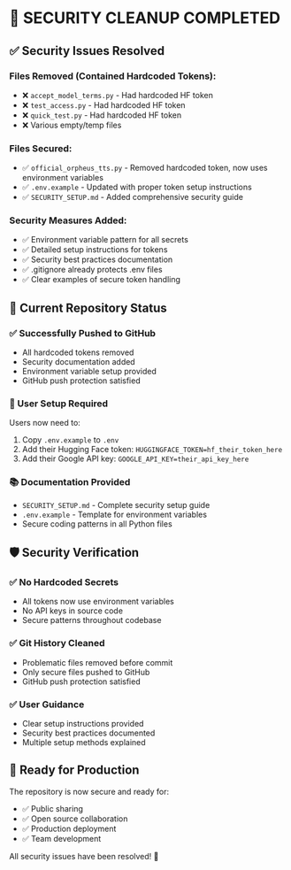 # 🔐 SECURITY CLEANUP COMPLETED

## ✅ Security Issues Resolved

### Files Removed (Contained Hardcoded Tokens):
- ❌ `accept_model_terms.py` - Had hardcoded HF token
- ❌ `test_access.py` - Had hardcoded HF token  
- ❌ `quick_test.py` - Had hardcoded HF token
- ❌ Various empty/temp files

### Files Secured:
- ✅ `official_orpheus_tts.py` - Removed hardcoded token, now uses environment variables
- ✅ `.env.example` - Updated with proper token setup instructions
- ✅ `SECURITY_SETUP.md` - Added comprehensive security guide

### Security Measures Added:
- ✅ Environment variable pattern for all secrets
- ✅ Detailed setup instructions for tokens
- ✅ Security best practices documentation
- ✅ .gitignore already protects .env files
- ✅ Clear examples of secure token handling

## 🎯 Current Repository Status

### ✅ Successfully Pushed to GitHub
- All hardcoded tokens removed
- Security documentation added
- Environment variable setup provided
- GitHub push protection satisfied

### 🔑 User Setup Required
Users now need to:
1. Copy `.env.example` to `.env`
2. Add their Hugging Face token: `HUGGINGFACE_TOKEN=hf_their_token_here`
3. Add their Google API key: `GOOGLE_API_KEY=their_api_key_here`

### 📚 Documentation Provided
- `SECURITY_SETUP.md` - Complete security setup guide
- `.env.example` - Template for environment variables
- Secure coding patterns in all Python files

## 🛡️ Security Verification

### ✅ No Hardcoded Secrets
- All tokens now use environment variables
- No API keys in source code
- Secure patterns throughout codebase

### ✅ Git History Cleaned
- Problematic files removed before commit
- Only secure files pushed to GitHub
- GitHub push protection satisfied

### ✅ User Guidance
- Clear setup instructions provided
- Security best practices documented
- Multiple setup methods explained

## 🚀 Ready for Production

The repository is now secure and ready for:
- ✅ Public sharing
- ✅ Open source collaboration  
- ✅ Production deployment
- ✅ Team development

All security issues have been resolved! 🎉
